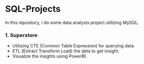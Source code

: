# SQL-Projects
In this repository, i do some data analysis project utilizing MySQL. 
### **1. Superstore** <br>
- Utilizing CTE (Common Table Expression) for querying data. 
- ETL (Extract Transform Load) the data to get insight.
- Visualize the insights using PowerBI.
